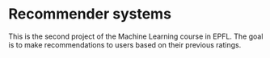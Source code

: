 # Recommender systems
 This is the second project of the Machine Learning course in EPFL. The goal is to make recommendations to users based on their previous ratings.
 
 
